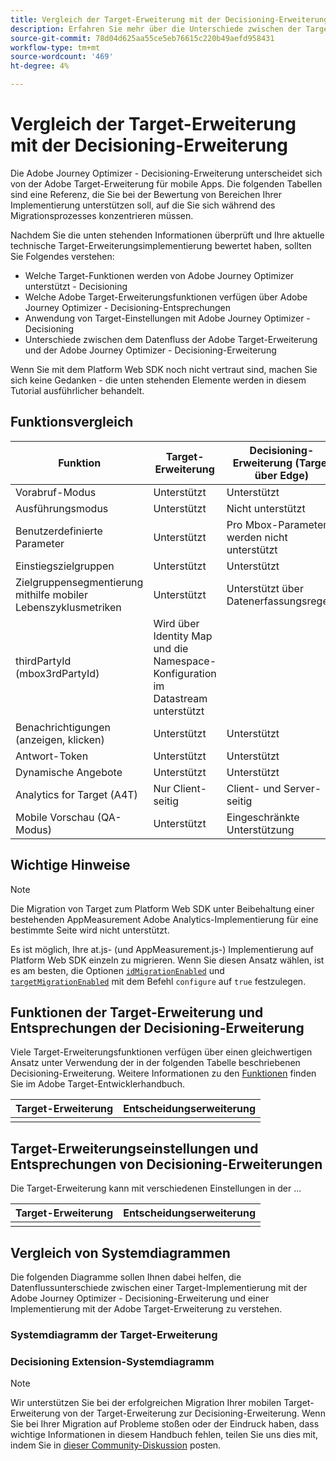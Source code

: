 ```yaml
---
title: Vergleich der Target-Erweiterung mit der Decisioning-Erweiterung
description: Erfahren Sie mehr über die Unterschiede zwischen der Target-Erweiterung und der Decisioning-Erweiterung, einschließlich Funktionen, Einstellungen und Datenfluss.
source-git-commit: 78d04d625aa55ce5eb76615c220b49aefd958431
workflow-type: tm+mt
source-wordcount: '469'
ht-degree: 4%

---
```


# Vergleich der Target-Erweiterung mit der Decisioning-Erweiterung

Die Adobe Journey Optimizer - Decisioning-Erweiterung unterscheidet sich von der Adobe Target-Erweiterung für mobile Apps. Die folgenden Tabellen sind eine Referenz, die Sie bei der Bewertung von Bereichen Ihrer Implementierung unterstützen soll, auf die Sie sich während des Migrationsprozesses konzentrieren müssen.

Nachdem Sie die unten stehenden Informationen überprüft und Ihre aktuelle technische Target-Erweiterungsimplementierung bewertet haben, sollten Sie Folgendes verstehen:

- Welche Target-Funktionen werden von Adobe Journey Optimizer unterstützt - Decisioning
- Welche Adobe Target-Erweiterungsfunktionen verfügen über Adobe Journey Optimizer - Decisioning-Entsprechungen
- Anwendung von Target-Einstellungen mit Adobe Journey Optimizer - Decisioning
- Unterschiede zwischen dem Datenfluss der Adobe Target-Erweiterung und der Adobe Journey Optimizer - Decisioning-Erweiterung

Wenn Sie mit dem Platform Web SDK noch nicht vertraut sind, machen Sie sich keine Gedanken - die unten stehenden Elemente werden in diesem Tutorial ausführlicher behandelt.

## Funktionsvergleich

| Funktion | Target-Erweiterung | Decisioning-Erweiterung (Target über Edge) |
|---|---|---|
| Vorabruf-Modus | Unterstützt | Unterstützt |
| Ausführungsmodus | Unterstützt | Nicht unterstützt |
| Benutzerdefinierte Parameter | Unterstützt | Pro Mbox-Parameter werden nicht unterstützt |
| Einstiegszielgruppen | Unterstützt | Unterstützt |
| Zielgruppensegmentierung mithilfe mobiler Lebenszyklusmetriken | Unterstützt | Unterstützt über Datenerfassungsregeln |
| thirdPartyId (mbox3rdPartyId) | Wird über Identity Map und die Namespace-Konfiguration im Datastream unterstützt |
| Benachrichtigungen (anzeigen, klicken) | Unterstützt | Unterstützt |
| Antwort-Token | Unterstützt | Unterstützt |
| Dynamische Angebote | Unterstützt | Unterstützt |
| Analytics for Target (A4T) | Nur Client-seitig | Client- und Server-seitig |
| Mobile Vorschau (QA-Modus) | Unterstützt | Eingeschränkte Unterstützung |



## Wichtige Hinweise

>[!NOTE]
>
>Die Migration von Target zum Platform Web SDK unter Beibehaltung einer bestehenden AppMeasurement Adobe Analytics-Implementierung für eine bestimmte Seite wird nicht unterstützt.
>
> Es ist möglich, Ihre at.js- (und AppMeasurement.js-) Implementierung auf Platform Web SDK einzeln zu migrieren. Wenn Sie diesen Ansatz wählen, ist es am besten, die Optionen [`idMigrationEnabled`](https://experienceleague.adobe.com/docs/experience-platform/edge/fundamentals/configuring-the-sdk.html#id-migration-enabled) und [`targetMigrationEnabled`](https://experienceleague.adobe.com/docs/experience-platform/edge/fundamentals/configuring-the-sdk.html#targetMigrationEnabled) mit dem Befehl `configure` auf `true` festzulegen.

## Funktionen der Target-Erweiterung und Entsprechungen der Decisioning-Erweiterung

Viele Target-Erweiterungsfunktionen verfügen über einen gleichwertigen Ansatz unter Verwendung der in der folgenden Tabelle beschriebenen Decisioning-Erweiterung. Weitere Informationen zu den [Funktionen](https://developer.adobe.com/target/implement/client-side/atjs/atjs-functions/atjs-functions/) finden Sie im Adobe Target-Entwicklerhandbuch.

| Target-Erweiterung | Entscheidungserweiterung |
| --- | --- | 
| |  |

## Target-Erweiterungseinstellungen und Entsprechungen von Decisioning-Erweiterungen

Die Target-Erweiterung kann mit verschiedenen Einstellungen in der ...

| Target-Erweiterung | Entscheidungserweiterung |
| --- | --- | 
| |  |


## Vergleich von Systemdiagrammen

Die folgenden Diagramme sollen Ihnen dabei helfen, die Datenflussunterschiede zwischen einer Target-Implementierung mit der Adobe Journey Optimizer - Decisioning-Erweiterung und einer Implementierung mit der Adobe Target-Erweiterung zu verstehen.

### Systemdiagramm der Target-Erweiterung



### Decisioning Extension-Systemdiagramm




>[!NOTE]
>
>Wir unterstützen Sie bei der erfolgreichen Migration Ihrer mobilen Target-Erweiterung von der Target-Erweiterung zur Decisioning-Erweiterung. Wenn Sie bei Ihrer Migration auf Probleme stoßen oder der Eindruck haben, dass wichtige Informationen in diesem Handbuch fehlen, teilen Sie uns dies mit, indem Sie in [dieser Community-Diskussion](https://experienceleaguecommunities.adobe.com/t5/adobe-experience-platform-data/tutorial-discussion-migrate-target-from-at-js-to-web-sdk/m-p/575587#M463) posten.
